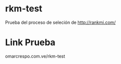 # rkm-test

Prueba del proceso de seleción de http://rankmi.com/

# Link Prueba

omarcrespo.com.ve/rkm-test
